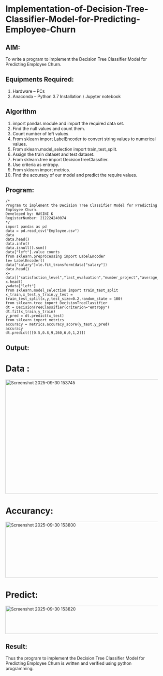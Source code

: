 # Implementation-of-Decision-Tree-Classifier-Model-for-Predicting-Employee-Churn

## AIM:
To write a program to implement the Decision Tree Classifier Model for Predicting Employee Churn.

## Equipments Required:
1. Hardware – PCs
2. Anaconda – Python 3.7 Installation / Jupyter notebook

## Algorithm
1. import pandas module and import the required data set.
2. Find the null values and count them.
3. Count number of left values.
4. From sklearn import LabelEncoder to convert string values to numerical values.
5. From sklearn.model_selection import train_test_split.
6. Assign the train dataset and test dataset.
7. From sklearn.tree import DecisionTreeClassifier.
8. Use criteria as entropy.
9. From sklearn import metrics.
10. Find the accuracy of our model and predict the require values. 

## Program:
```
/*
Program to implement the Decision Tree Classifier Model for Predicting Employee Churn.
Developed by: HASINI K
RegisterNumber: 212224240074
*/
import pandas as pd
data = pd.read_csv("Employee.csv")
data
data.head()
data.info()
data.isnull().sum()
data["left"].value_counts
from sklearn.preprocessing import LabelEncoder
le= LabelEncoder()
data["salary"]=le.fit_transform(data["salary"])
data.head()
x= data[["satisfaction_level","last_evaluation","number_project","average_montly_hours","time_spend_company","Work_accident","promotion_last_5years","salary"]]
x.head()
y=data["left"]
from sklearn.model_selection import train_test_split
x_train,x_test,y_train,y_test = train_test_split(x,y,test_size=0.2,random_state = 100)
from sklearn.tree import DecisionTreeClassifier
dt = DecisionTreeClassifier(criterion="entropy")
dt.fit(x_train,y_train)
y_pred = dt.predict(x_test)
from sklearn import metrics
accuracy = metrics.accuracy_score(y_test,y_pred)
accuracy
dt.predict([[0.5,0.8,9,260,6,0,1,2]])

```

## Output:
# Data :
<img width="1252" height="377" alt="Screenshot 2025-09-30 153745" src="https://github.com/user-attachments/assets/c87c4c2c-9d11-40be-a6cc-328c3e8650d7" />

# Accurancy:
<img width="588" height="185" alt="Screenshot 2025-09-30 153800" src="https://github.com/user-attachments/assets/59a51101-60c4-47d6-82cd-ad60d6a8f974" />

# Predict:

<img width="1255" height="93" alt="Screenshot 2025-09-30 153820" src="https://github.com/user-attachments/assets/dd120e39-5b12-4e7e-bc8d-73ccfe91e136" />


## Result:
Thus the program to implement the  Decision Tree Classifier Model for Predicting Employee Churn is written and verified using python programming.

